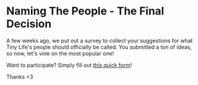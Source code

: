 # Naming The People - The Final Decision
A few weeks ago, we put out a survey to collect your suggestions for what Tiny Life's people should officially be called. You submitted a ton of ideas, so now, let's vote on the most popular one!

Want to participate? Simply fill out [this quick form](https://forms.gle/JSrmWLPM9dGbCPDMA)!

Thanks <3